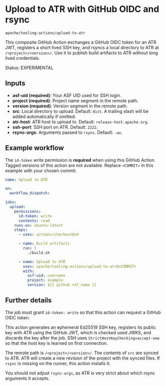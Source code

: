 # Upload to ATR with GitHub OIDC and rsync

```
apache/tooling-actions/upload-to-atr
```

This composite GitHub Action exchanges a GitHub OIDC token for an ATR JWT, registers a short lived SSH key, and rsyncs a local directory to ATR at `/<project>/<version>/`. Use it to publish build artifacts to ATR without long lived credentials.

Status: EXPERIMENTAL

## Inputs

- **asf-uid (required)**: Your ASF UID used for SSH login.
- **project (required)**: Project name segment in the remote path.
- **version (required)**: Version segment in the remote path.
- **src**: Local directory to upload. Default: `dist`. A trailing slash will be added automatically if omitted.
- **atr-host**: ATR host to upload to. Default: `release-test.apache.org`.
- **ssh-port**: SSH port on ATR. Default: `2222`.
- **rsync-args**: Arguments passed to `rsync`. Default: `-av`.

## Example workflow

The `id-token` write permission is **required** when using this GitHub Action. Tagged versions of this action are not available. Replace `<COMMIT>` in this example with your chosen commit.

```yaml
name: Upload to ATR

on:
  workflow_dispatch:

jobs:
  upload:
    permissions:
      id-token: write
      contents: read
    runs-on: ubuntu-latest
    steps:
      - uses: actions/checkout@v4

      - name: Build artifacts
        run: |
          ./build.sh

      - name: Upload to ATR
        uses: apache/tooling-actions/upload-to-atr@<COMMIT>
        with:
          asf-uid: username
          project: example
          version: ${{ github.ref_name }}
```

## Further details

The job must grant `id-token: write` so that this action can request a GitHub OIDC token.

This action generates an ephemeral Ed25519 SSH key, registers its public key with ATR using the GitHub JWT, which is checked used JWKS, and discards the key after the job. SSH uses `StrictHostKeyChecking=accept-new` so that the host key is learned on first connection.

The remote path is `/<project>/<version>/`. The contents of `src` are synced to ATR. ATR will create a new revision of the project with the synced files. If `rsync` is missing on the runner, this action installs it.

You should not adjust `rsync-args`, as ATR is very strict about which rsync arguments it accepts.

